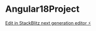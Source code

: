 # Angular18Project

[Edit in StackBlitz next generation editor ⚡️](https://stackblitz.com/~/github.com/sanjita/Angular18Project)